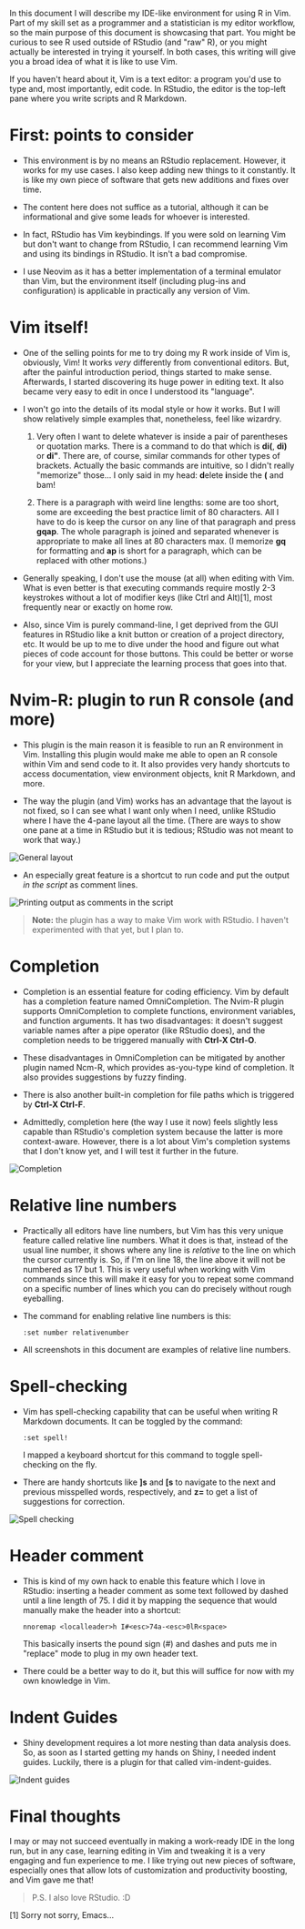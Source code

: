 In this document I will describe my IDE-like environment for using R in Vim. Part of my skill set as a programmer and a statistician is my editor workflow, so the main purpose of this document is showcasing that part. You might be curious to see R used outside of RStudio (and "raw" R), or you might actually be interested in trying it yourself. In both cases, this writing will give you a broad idea of what it is like to use Vim.

If you haven't heard about it, Vim is a text editor: a program you'd use to type and, most importantly, edit code. In RStudio, the editor is the top-left pane where you write scripts and R Markdown.

First: points to consider
=========================

-   This environment is by no means an RStudio replacement. However, it works for my use cases. I also keep adding new things to it constantly. It is like my own piece of software that gets new additions and fixes over time.

-   The content here does not suffice as a tutorial, although it can be informational and give some leads for whoever is interested.

-   In fact, RStudio has Vim keybindings. If you were sold on learning Vim but don't want to change from RStudio, I can recommend learning Vim and using its bindings in RStudio. It isn't a bad compromise.

-   I use Neovim as it has a better implementation of a terminal emulator than Vim, but the environment itself (including plug-ins and configuration) is applicable in practically any version of Vim.

Vim itself!
===========

-   One of the selling points for me to try doing my R work inside of Vim is, obviously, Vim! It works *very* differently from conventional editors. But, after the painful introduction period, things started to make sense. Afterwards, I started discovering its huge power in editing text. It also became very easy to edit in once I understood its "language".

-   I won't go into the details of its modal style or how it works. But I will show relatively simple examples that, nonetheless, feel like wizardry.

    1.  Very often I want to delete whatever is inside a pair of parentheses or quotation marks. There is a command to do that which is **di(**, **di)** or **di"**. There are, of course, similar commands for other types of brackets. Actually the basic commands are intuitive, so I didn't really "memorize" those... I only said in my head: **d**elete **i**nside the **(** and bam!

    2.  There is a paragraph with weird line lengths: some are too short, some are exceeding the best practice limit of 80 characters. All I have to do is keep the cursor on any line of that paragraph and press **gqap**. The whole paragraph is joined and separated whenever is appropriate to make all lines at 80 characters max. (I memorize **gq** for formatting and **ap** is short for a paragraph, which can be replaced with other motions.)

-   Generally speaking, I don't use the mouse (at all) when editing with Vim. What is even better is that executing commands require mostly 2-3 keystrokes without a lot of modifier keys (like Ctrl and Alt)[1], most frequently near or exactly on home row.

-   Also, since Vim is purely command-line, I get deprived from the GUI features in RStudio like a knit button or creation of a project directory, etc. It would be up to me to dive under the hood and figure out what pieces of code account for those buttons. This could be better or worse for your view, but I appreciate the learning process that goes into that.

Nvim-R: plugin to run R console (and more)
==========================================

-   This plugin is the main reason it is feasible to run an R environment in Vim. Installing this plugin would make me able to open an R console within Vim and send code to it. It also provides very handy shortcuts to access documentation, view environment objects, knit R Markdown, and more.

-   The way the plugin (and Vim) works has an advantage that the layout is not fixed, so I can see what I want only when I need, unlike RStudio where I have the 4-pane layout all the time. (There are ways to show one pane at a time in RStudio but it is tedious; RStudio was not meant to work that way.)

![General layout](screens/layout.png)

-   An especially great feature is a shortcut to run code and put the output *in the script* as comment lines.

![Printing output as comments in the script](screens/out_comment.png)

> **Note:** the plugin has a way to make Vim work with RStudio. I haven't experimented with that yet, but I plan to.

Completion
==========

-   Completion is an essential feature for coding efficiency. Vim by default has a completion feature named OmniCompletion. The Nvim-R plugin supports OmniCompletion to complete functions, environment variables, and function arguments. It has two disadvantages: it doesn't suggest variable names after a pipe operator (like RStudio does), and the completion needs to be triggered manually with **Ctrl-X Ctrl-O**.

-   These disadvantages in OmniCompletion can be mitigated by another plugin named Ncm-R, which provides as-you-type kind of completion. It also provides suggestions by fuzzy finding.

-   There is also another built-in completion for file paths which is triggered by **Ctrl-X Ctrl-F**.

-   Admittedly, completion here (the way I use it now) feels slightly less capable than RStudio's completion system because the latter is more context-aware. However, there is a lot about Vim's completion systems that I don't know yet, and I will test it further in the future.

![Completion](screens/compl.png)

Relative line numbers
=====================

-   Practically all editors have line numbers, but Vim has this very unique feature called relative line numbers. What it does is that, instead of the usual line number, it shows where any line is *relative* to the line on which the cursor currently is. So, if I'm on line 18, the line above it will not be numbered as 17 but 1. This is very useful when working with Vim commands since this will make it easy for you to repeat some command on a specific number of lines which you can do precisely without rough eyeballing.

-   The command for enabling relative line numbers is this:

        :set number relativenumber

-   All screenshots in this document are examples of relative line numbers.

Spell-checking
==============

-   Vim has spell-checking capability that can be useful when writing R Markdown documents. It can be toggled by the command:

        :set spell!

    I mapped a keyboard shortcut for this command to toggle spell-checking on the fly.

-   There are handy shortcuts like **\]s** and **\[s** to navigate to the next and previous misspelled words, respectively, and **z=** to get a list of suggestions for correction.

![Spell checking](screens/spellcheck.png)

Header comment
==============

-   This is kind of my own hack to enable this feature which I love in RStudio: inserting a header comment as some text followed by dashed until a line length of 75. I did it by mapping the sequence that would manually make the header into a shortcut:

        nnoremap <localleader>h I#<esc>74a-<esc>0lR<space>

    This basically inserts the pound sign (\#) and dashes and puts me in "replace" mode to plug in my own header text.

-   There could be a better way to do it, but this will suffice for now with my own knowledge in Vim.

Indent Guides
=============

-   Shiny development requires a lot more nesting than data analysis does. So, as soon as I started getting my hands on Shiny, I needed indent guides. Luckily, there is a plugin for that called vim-indent-guides.

![Indent guides](screens/indent.png)

Final thoughts
==============

I may or may not succeed eventually in making a work-ready IDE in the long run, but in any case, learning editing in Vim and tweaking it is a very engaging and fun experience to me. I like trying out new pieces of software, especially ones that allow lots of customization and productivity boosting, and Vim gave me that!

> P.S. I also love RStudio. :D

[1] Sorry not sorry, Emacs...
